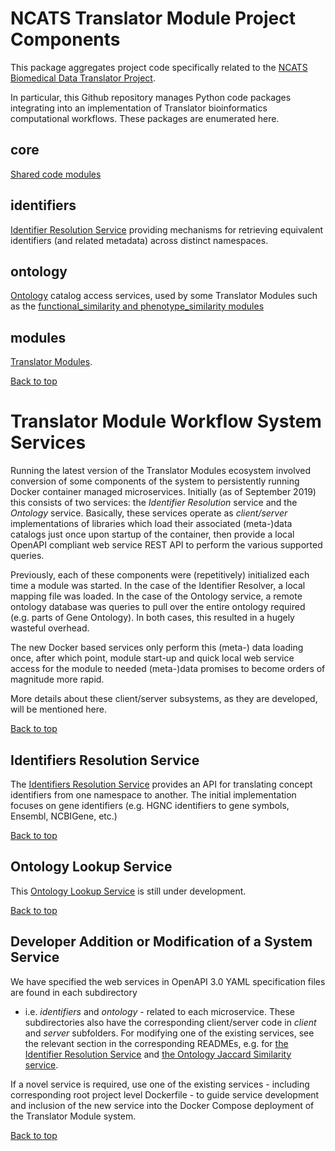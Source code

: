 #  NCATS Translator Module Project Components

This package aggregates project code specifically related to the 
[NCATS Biomedical Data Translator Project](https://ncats.nih.gov/translator).

In particular, this Github repository manages Python code packages integrating into an implementation of 
Translator bioinformatics computational workflows. These packages are enumerated here.

## core

[Shared code modules](./core)

## identifiers

[Identifier Resolution Service](./identifiers) 
providing mechanisms for retrieving equivalent identifiers (and related metadata) across distinct namespaces.

## ontology

[Ontology](https://github.com/ncats/translator-modules/tree/docker-compose-system/ncats/translator/ontology) catalog 
access services, used by some Translator Modules such as the 
[functional_similarity and phenotype_similarity modules](./modules/gene/gene/README.md)

## modules

[Translator Modules](./modules).

[Back to top](#ncats-translator-module-project-components)

# Translator Module Workflow System Services

Running the latest version of the  Translator Modules ecosystem involved conversion of some components of the system to 
persistently running Docker container managed microservices. Initially (as of September 2019) this consists of two
services: the *Identifier Resolution* service and the *Ontology* service.  Basically, these services operate as 
_client/server_ implementations of libraries which load their associated (meta-)data catalogs just once upon startup
of the container, then provide a local OpenAPI compliant web service REST API to perform the various supported queries.

Previously, each of these components were (repetitively) initialized each time a module was started. In the case of 
the Identifier Resolver, a local mapping file was loaded. In the case of the Ontology service, a remote ontology 
database was queries to pull over the entire ontology required (e.g. parts of Gene Ontology). In both cases, this 
resulted in a hugely wasteful overhead. 

The new Docker based services only perform this (meta-) data loading once, after which point, module start-up and 
quick local web service access for the module to needed (meta-)data promises to become orders of magnitude more rapid.

More details about these client/server subsystems, as they are developed, will be mentioned here.

[Back to top](#ncats-translator-module-project-components)

## Identifiers Resolution Service

The [Identifiers Resolution Service](https://github.com/ncats/translator-modules/tree/docker-compose-system/ncats/translator/identifiers) 
provides an API for translating concept identifiers from one namespace to another.
The initial implementation focuses on gene identifiers (e.g. HGNC identifiers to gene symbols, Ensembl, NCBIGene, etc.)

[Back to top](#ncats-translator-module-project-components)

## Ontology Lookup Service

This [Ontology Lookup Service](https://github.com/ncats/translator-modules/tree/docker-compose-system/ncats/translator/ontology) 
is still under development.

[Back to top](#ncats-translator-module-project-components)

 ## Developer Addition or Modification of a System Service

We have specified the web services in OpenAPI 3.0 YAML specification files are found in each subdirectory 
- i.e. _identifiers_ and _ontology_ - related to each microservice. These subdirectories also have the corresponding 
client/server code in *client* and  *server* subfolders. For modifying one of the existing services, see the
relevant section in the corresponding READMEs, e.g. for  [the Identifier Resolution Service](./identifiers/README.md) 
and [the Ontology Jaccard Similarity service](./ontology/README.md).

If a novel service is required, use one of the existing services - including corresponding root project level
Dockerfile - to guide service development and inclusion of the new service into the Docker Compose deployment of the
Translator Module system.

[Back to top](#ncats-translator-module-project-components)
